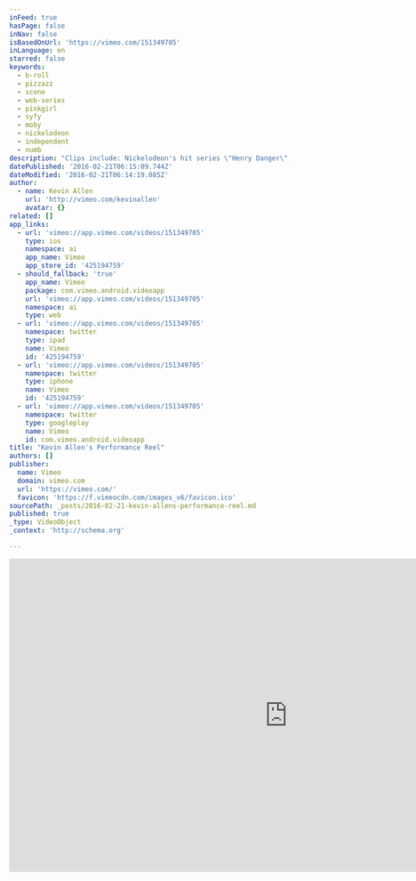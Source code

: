 ```yaml
---
inFeed: true
hasPage: false
inNav: false
isBasedOnUrl: 'https://vimeo.com/151349705'
inLanguage: en
starred: false
keywords:
  - b-roll
  - pizzazz
  - scone
  - web-series
  - pinkgirl
  - syfy
  - moby
  - nickelodeon
  - independent
  - numb
description: "Clips include: Nickelodeon's hit series \"Henry Danger\", Independent web-series \"The New Adventures of Pinkgirl and the Scone\" SyFy Original \"Moby Dick\", and independent film \"Numb\"."
datePublished: '2016-02-21T06:15:09.744Z'
dateModified: '2016-02-21T06:14:19.085Z'
author:
  - name: Kevin Allen
    url: 'http://vimeo.com/kevinallen'
    avatar: {}
related: []
app_links:
  - url: 'vimeo://app.vimeo.com/videos/151349705'
    type: ios
    namespace: ai
    app_name: Vimeo
    app_store_id: '425194759'
  - should_fallback: 'true'
    app_name: Vimeo
    package: com.vimeo.android.videoapp
    url: 'vimeo://app.vimeo.com/videos/151349705'
    namespace: ai
    type: web
  - url: 'vimeo://app.vimeo.com/videos/151349705'
    namespace: twitter
    type: ipad
    name: Vimeo
    id: '425194759'
  - url: 'vimeo://app.vimeo.com/videos/151349705'
    namespace: twitter
    type: iphone
    name: Vimeo
    id: '425194759'
  - url: 'vimeo://app.vimeo.com/videos/151349705'
    namespace: twitter
    type: googleplay
    name: Vimeo
    id: com.vimeo.android.videoapp
title: "Kevin Allen's Performance Reel"
authors: []
publisher:
  name: Vimeo
  domain: vimeo.com
  url: 'https://vimeo.com/'
  favicon: 'https://f.vimeocdn.com/images_v6/favicon.ico'
sourcePath: _posts/2016-02-21-kevin-allens-performance-reel.md
published: true
_type: VideoObject
_context: 'http://schema.org'

---
```

<iframe src="https://cdn.embedly.com/widgets/media.html?src=https%3A%2F%2Fplayer.vimeo.com%2Fvideo%2F151349705&amp;url=https%3A%2F%2Fvimeo.com%2F151349705&amp;image=http%3A%2F%2Fi.vimeocdn.com%2Fvideo%2F551070553_1280.jpg&amp;key=b7d04c9b404c499eba89ee7072e1c4f7&amp;type=text%2Fhtml&amp;schema=vimeo" width="1000" height="563" scrolling="no" frameborder="0" allowfullscreen="allowfullscreen" style=""></iframe>